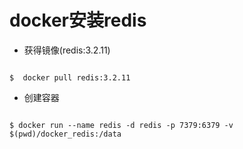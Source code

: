 # docker安装redis

* 获得镜像(redis:3.2.11) 
<pre><code>
$  docker pull redis:3.2.11
</code></pre>
* 创建容器
<pre><code>
$ docker run --name redis -d redis -p 7379:6379 -v  $(pwd)/docker_redis:/data
</code></pre>
 